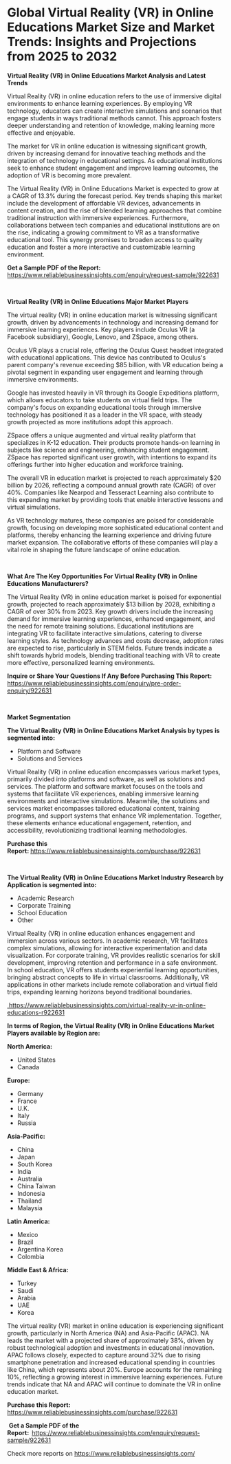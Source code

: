 <p><h1>Global Virtual Reality (VR) in Online Educations Market Size and Market Trends: Insights and Projections from 2025 to 2032</h1></p><p><strong>Virtual Reality (VR) in Online Educations Market Analysis and Latest Trends</strong></p>
<p><p>Virtual Reality (VR) in online education refers to the use of immersive digital environments to enhance learning experiences. By employing VR technology, educators can create interactive simulations and scenarios that engage students in ways traditional methods cannot. This approach fosters deeper understanding and retention of knowledge, making learning more effective and enjoyable.</p><p>The market for VR in online education is witnessing significant growth, driven by increasing demand for innovative teaching methods and the integration of technology in educational settings. As educational institutions seek to enhance student engagement and improve learning outcomes, the adoption of VR is becoming more prevalent.</p><p>The Virtual Reality (VR) in Online Educations Market is expected to grow at a CAGR of 13.3% during the forecast period. Key trends shaping this market include the development of affordable VR devices, advancements in content creation, and the rise of blended learning approaches that combine traditional instruction with immersive experiences. Furthermore, collaborations between tech companies and educational institutions are on the rise, indicating a growing commitment to VR as a transformative educational tool. This synergy promises to broaden access to quality education and foster a more interactive and customizable learning environment.</p></p>
<p><strong>Get a Sample PDF of the Report:&nbsp;</strong> <a href="https://www.reliablebusinessinsights.com/enquiry/request-sample/922631?utm_campaign=2319&utm_medium=2&utm_source=Github&utm_content=ia&utm_term=11032025&utm_id=virtual-reality-vr-in-online-educations">https://www.reliablebusinessinsights.com/enquiry/request-sample/922631</a></p>
<p>&nbsp;</p>
<p><strong>Virtual Reality (VR) in Online Educations Major Market Players</strong></p>
<p><p>The virtual reality (VR) in online education market is witnessing significant growth, driven by advancements in technology and increasing demand for immersive learning experiences. Key players include Oculus VR (a Facebook subsidiary), Google, Lenovo, and ZSpace, among others.</p><p>Oculus VR plays a crucial role, offering the Oculus Quest headset integrated with educational applications. This device has contributed to Oculus's parent company's revenue exceeding $85 billion, with VR education being a pivotal segment in expanding user engagement and learning through immersive environments.</p><p>Google has invested heavily in VR through its Google Expeditions platform, which allows educators to take students on virtual field trips. The company's focus on expanding educational tools through immersive technology has positioned it as a leader in the VR space, with steady growth projected as more institutions adopt this approach. </p><p>ZSpace offers a unique augmented and virtual reality platform that specializes in K-12 education. Their products promote hands-on learning in subjects like science and engineering, enhancing student engagement. ZSpace has reported significant user growth, with intentions to expand its offerings further into higher education and workforce training.</p><p>The overall VR in education market is projected to reach approximately $20 billion by 2026, reflecting a compound annual growth rate (CAGR) of over 40%. Companies like Nearpod and Tesseract Learning also contribute to this expanding market by providing tools that enable interactive lessons and virtual simulations.</p><p>As VR technology matures, these companies are poised for considerable growth, focusing on developing more sophisticated educational content and platforms, thereby enhancing the learning experience and driving future market expansion. The collaborative efforts of these companies will play a vital role in shaping the future landscape of online education.</p></p>
<p>&nbsp;</p>
<p><strong>What Are The Key Opportunities For Virtual Reality (VR) in Online Educations Manufacturers?</strong></p>
<p><p>The Virtual Reality (VR) in online education market is poised for exponential growth, projected to reach approximately $13 billion by 2028, exhibiting a CAGR of over 30% from 2023. Key growth drivers include the increasing demand for immersive learning experiences, enhanced engagement, and the need for remote training solutions. Educational institutions are integrating VR to facilitate interactive simulations, catering to diverse learning styles. As technology advances and costs decrease, adoption rates are expected to rise, particularly in STEM fields. Future trends indicate a shift towards hybrid models, blending traditional teaching with VR to create more effective, personalized learning environments.</p></p>
<p><strong>Inquire or Share Your Questions If Any Before Purchasing This Report:</strong> <a href="https://www.reliablebusinessinsights.com/enquiry/pre-order-enquiry/922631?utm_campaign=2319&utm_medium=2&utm_source=Github&utm_content=ia&utm_term=11032025&utm_id=virtual-reality-vr-in-online-educations">https://www.reliablebusinessinsights.com/enquiry/pre-order-enquiry/922631</a></p>
<p>&nbsp;</p>
<p><strong>Market Segmentation</strong></p>
<p><strong>The Virtual Reality (VR) in Online Educations Market Analysis by types is segmented into:</strong></p>
<p><ul><li>Platform and Software</li><li>Solutions and Services</li></ul></p>
<p><p>Virtual Reality (VR) in online education encompasses various market types, primarily divided into platforms and software, as well as solutions and services. The platform and software market focuses on the tools and systems that facilitate VR experiences, enabling immersive learning environments and interactive simulations. Meanwhile, the solutions and services market encompasses tailored educational content, training programs, and support systems that enhance VR implementation. Together, these elements enhance educational engagement, retention, and accessibility, revolutionizing traditional learning methodologies.</p></p>
<p><strong>Purchase this Report:&nbsp;</strong><a href="https://www.reliablebusinessinsights.com/purchase/922631?utm_campaign=2319&utm_medium=2&utm_source=Github&utm_content=ia&utm_term=11032025&utm_id=virtual-reality-vr-in-online-educations">https://www.reliablebusinessinsights.com/purchase/922631</a></p>
<p>&nbsp;</p>
<p><strong>The Virtual Reality (VR) in Online Educations Market Industry Research by Application is segmented into:</strong></p>
<p><ul><li>Academic Research</li><li>Corporate Training</li><li>School Education</li><li>Other</li></ul></p>
<p><p>Virtual Reality (VR) in online education enhances engagement and immersion across various sectors. In academic research, VR facilitates complex simulations, allowing for interactive experimentation and data visualization. For corporate training, VR provides realistic scenarios for skill development, improving retention and performance in a safe environment. In school education, VR offers students experiential learning opportunities, bringing abstract concepts to life in virtual classrooms. Additionally, VR applications in other markets include remote collaboration and virtual field trips, expanding learning horizons beyond traditional boundaries.</p></p>
<p><a href="https://www.reliablebusinessinsights.com/virtual-reality-vr-in-online-educations-r922631?utm_campaign=2319&utm_medium=2&utm_source=Github&utm_content=ia&utm_term=11032025&utm_id=virtual-reality-vr-in-online-educations">&nbsp;https://www.reliablebusinessinsights.com/virtual-reality-vr-in-online-educations-r922631</a></p>
<p><strong>In terms of Region, the Virtual Reality (VR) in Online Educations Market Players available by Region are:</strong></p>
<p>
    <p> <strong> North America: </strong>
        <ul>
            <li>United States</li>
            <li>Canada</li>
        </ul>
        </p> 
    <p> <strong> Europe: </strong>
        <ul>
            <li>Germany</li>
            <li>France</li>
            <li>U.K.</li>
            <li>Italy</li>
            <li>Russia</li>
        </ul>
        </p> 
    <p> <strong> Asia-Pacific: </strong>
        <ul>
            <li>China</li>
            <li>Japan</li>
            <li>South Korea</li>
            <li>India</li>
            <li>Australia</li>
            <li>China Taiwan</li>
            <li>Indonesia</li>
            <li>Thailand</li>
            <li>Malaysia</li>
        </ul>
        </p> 
    <p> <strong> Latin America: </strong>
        <ul>
            <li>Mexico</li>
            <li>Brazil</li>
            <li>Argentina Korea</li>
            <li>Colombia</li>
        </ul>
        </p> 
    <p> <strong> Middle East & Africa: </strong>
        <ul>
            <li>Turkey</li>
            <li>Saudi</li>
            <li>Arabia</li>
            <li>UAE</li>
            <li>Korea</li>
        </ul>
    </p>
    </p>
<p><p>The virtual reality (VR) market in online education is experiencing significant growth, particularly in North America (NA) and Asia-Pacific (APAC). NA leads the market with a projected share of approximately 38%, driven by robust technological adoption and investments in educational innovation. APAC follows closely, expected to capture around 32% due to rising smartphone penetration and increased educational spending in countries like China, which represents about 20%. Europe accounts for the remaining 10%, reflecting a growing interest in immersive learning experiences. Future trends indicate that NA and APAC will continue to dominate the VR in online education market.</p></p>
<p><strong>Purchase this Report: </strong><a href="https://www.reliablebusinessinsights.com/purchase/922631?utm_campaign=2319&utm_medium=2&utm_source=Github&utm_content=ia&utm_term=11032025&utm_id=virtual-reality-vr-in-online-educations">https://www.reliablebusinessinsights.com/purchase/922631</a></p>
<p>&nbsp;<strong>Get a Sample PDF of the Report:&nbsp;&nbsp;</strong><a href="https://www.reliablebusinessinsights.com/enquiry/request-sample/922631?utm_campaign=2319&utm_medium=2&utm_source=Github&utm_content=ia&utm_term=11032025&utm_id=virtual-reality-vr-in-online-educations">https://www.reliablebusinessinsights.com/enquiry/request-sample/922631</a></p>
<p><strong></strong></p>
<p>Check more reports on <a href="https://www.reliablebusinessinsights.com/?utm_campaign=2319&utm_medium=2&utm_source=Github&utm_content=ia&utm_term=11032025&utm_id=virtual-reality-vr-in-online-educations">https://www.reliablebusinessinsights.com/</a></p>